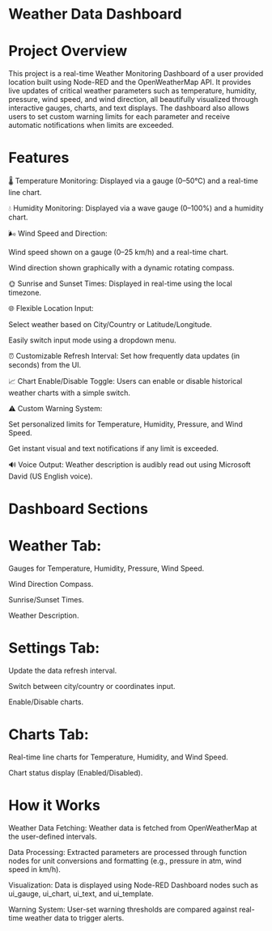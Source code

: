 # Weather Data Dashboard
# Project Overview

This project is a real-time Weather Monitoring Dashboard of a user provided location built using Node-RED and the OpenWeatherMap API. It provides live updates of critical weather parameters such as temperature, humidity, pressure, wind speed, and wind direction, all beautifully visualized through interactive gauges, charts, and text displays. The dashboard also allows users to set custom warning limits for each parameter and receive automatic notifications when limits are exceeded.

# Features

🌡️ Temperature Monitoring:
Displayed via a gauge (0–50°C) and a real-time line chart.

💧 Humidity Monitoring:
Displayed via a wave gauge (0–100%) and a humidity chart.

🌬️ Wind Speed and Direction:

Wind speed shown on a gauge (0–25 km/h) and a real-time chart.

Wind direction shown graphically with a dynamic rotating compass.

🌞 Sunrise and Sunset Times:
Displayed in real-time using the local timezone.

🌐 Flexible Location Input:

Select weather based on City/Country or Latitude/Longitude.

Easily switch input mode using a dropdown menu.

⏰ Customizable Refresh Interval:
Set how frequently data updates (in seconds) from the UI.

📈 Chart Enable/Disable Toggle:
Users can enable or disable historical weather charts with a simple switch.

⚠️ Custom Warning System:

Set personalized limits for Temperature, Humidity, Pressure, and Wind Speed.

Get instant visual and text notifications if any limit is exceeded.

🔊 Voice Output:
Weather description is audibly read out using Microsoft David (US English voice).

# Dashboard Sections

# Weather Tab:

Gauges for Temperature, Humidity, Pressure, Wind Speed.

Wind Direction Compass.

Sunrise/Sunset Times.

Weather Description.

# Settings Tab:

Update the data refresh interval.

Switch between city/country or coordinates input.

Enable/Disable charts.

# Charts Tab:

Real-time line charts for Temperature, Humidity, and Wind Speed.

Chart status display (Enabled/Disabled).

# How it Works
Weather Data Fetching:
Weather data is fetched from OpenWeatherMap at the user-defined intervals.

Data Processing:
Extracted parameters are processed through function nodes for unit conversions and formatting (e.g., pressure in atm, wind speed in km/h).

Visualization:
Data is displayed using Node-RED Dashboard nodes such as ui_gauge, ui_chart, ui_text, and ui_template.

Warning System:
User-set warning thresholds are compared against real-time weather data to trigger alerts.

